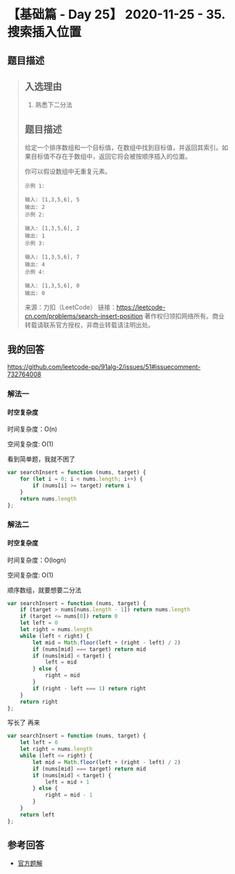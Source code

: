 # 【基础篇 - Day 25】 2020-11-25 - 35. 搜索插入位置

## 题目描述

> ## 入选理由
>
> 1. 熟悉下二分法
>
> ## 题目描述
>
> 给定一个排序数组和一个目标值，在数组中找到目标值，并返回其索引。如果目标值不存在于数组中，返回它将会被按顺序插入的位置。
>
> 你可以假设数组中无重复元素。
>
> ```
> 示例 1:
> 
> 输入: [1,3,5,6], 5
> 输出: 2
> 示例 2:
> 
> 输入: [1,3,5,6], 2
> 输出: 1
> 示例 3:
> 
> 输入: [1,3,5,6], 7
> 输出: 4
> 示例 4:
> 
> 输入: [1,3,5,6], 0
> 输出: 0
> ```
>
> 来源：力扣（LeetCode）
> 链接：https://leetcode-cn.com/problems/search-insert-position
> 著作权归领扣网络所有。商业转载请联系官方授权，非商业转载请注明出处。

## 我的回答

https://github.com/leetcode-pp/91alg-2/issues/51#issuecomment-732764008

### 解法一

#### 时空复杂度

时间复杂度：O(n)

空间复杂度:   O(1)

看到简单题，我就不困了

```js
var searchInsert = function (nums, target) {
    for (let i = 0; i < nums.length; i++) {
        if (nums[i] >= target) return i
    }
    return nums.length
};
```

### 解法二

#### 时空复杂度

时间复杂度：O(logn)

空间复杂度:   O(1)

顺序数组，就要想要二分法

```js
var searchInsert = function (nums, target) {
    if (target > nums[nums.length - 1]) return nums.length
    if (target <= nums[0]) return 0
    let left = 0
    let right = nums.length
    while (left < right) {
        let mid = Math.floor(left + (right - left) / 2)
        if (nums[mid] === target) return mid
        if (nums[mid] < target) {
            left = mid
        } else {
            right = mid
        }
        if (right - left === 1) return right
    }
    return right
};
```

写长了 再来

```js
var searchInsert = function (nums, target) {
    let left = 0
    let right = nums.length
    while (left <= right) {
        let mid = Math.floor(left + (right - left) / 2)
        if (nums[mid] === target) return mid
        if (nums[mid] < target) {
            left = mid + 1
        } else {
            right = mid - 1
        }
    }
    return left
};
```



## 参考回答

- [官方题解](https://github.com/leetcode-pp/91alg-2/blob/master/solution/basic/d25.search-insert-position.md)
